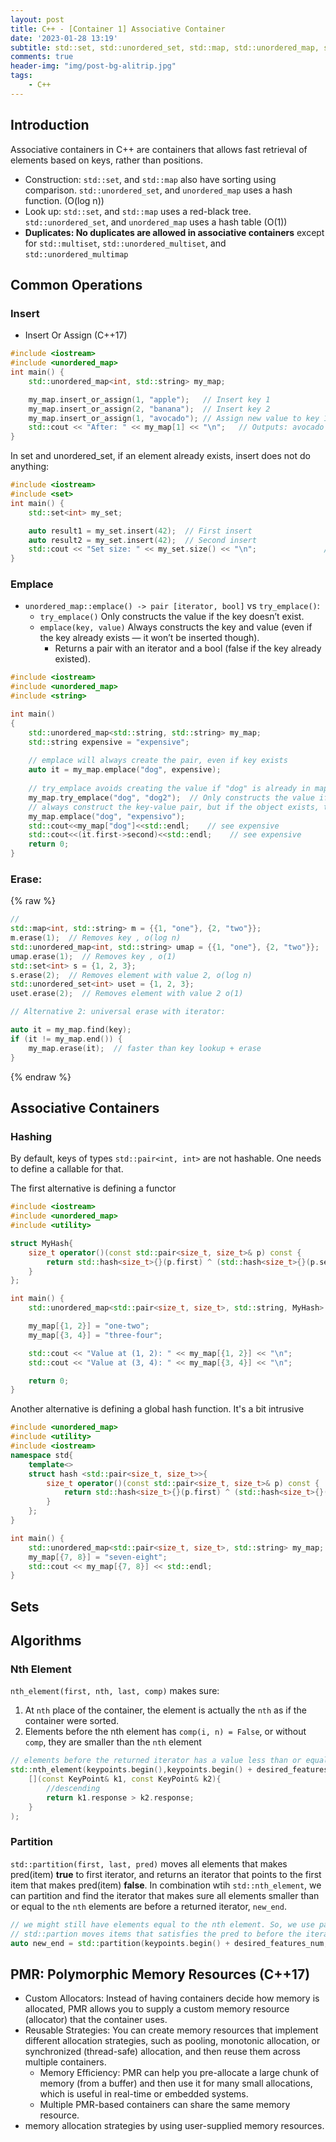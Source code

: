 ```yaml
---
layout: post
title: C++ - [Container 1] Associative Container
date: '2023-01-28 13:19'
subtitle: std::set, std::unordered_set, std::map, std::unordered_map, std::multiset, std::unordered_multiset, std::unordered_multimap
comments: true
header-img: "img/post-bg-alitrip.jpg"
tags:
    - C++
---
```


## Introduction 

Associative containers in C++ are containers that allows fast retrieval of elements based on keys, rather than positions. 

- Construction: `std::set`, and `std::map` also have sorting using comparison. `std::unordered_set`, and `unordered_map` uses a hash function. (O(log n))
- Look up: `std::set`, and `std::map` uses a red-black tree. `std::unordered_set`, and `unordered_map` uses a hash table (O(1))
- **Duplicates: No duplicates are allowed in associative containers** except for `std::multiset`, `std::unordered_multiset`, and `std::unordered_multimap`

## Common Operations

### Insert 

- Insert Or Assign (C++17)

```cpp
#include <iostream>
#include <unordered_map>
int main() {
    std::unordered_map<int, std::string> my_map;

    my_map.insert_or_assign(1, "apple");   // Insert key 1
    my_map.insert_or_assign(2, "banana");  // Insert key 2
    my_map.insert_or_assign(1, "avocado"); // Assign new value to key 1
    std::cout << "After: " << my_map[1] << "\n";   // Outputs: avocado
}
```

In set and unordered_set, if an element already exists, insert does not do anything:

```cpp
#include <iostream>
#include <set>
int main() {
    std::set<int> my_set;

    auto result1 = my_set.insert(42);  // First insert
    auto result2 = my_set.insert(42);  // Second insert
    std::cout << "Set size: " << my_set.size() << "\n";               // 1
}
```

### Emplace

- `unordered_map::emplace() -> pair [iterator, bool]` vs `try_emplace()`: 
    - `try_emplace()` Only constructs the value if the key doesn’t exist.
    - `emplace(key, value)` Always constructs the key and value (even if the key already exists — it won’t be inserted though). 
        - Returns a pair with an iterator and a bool (false if the key already existed).

```cpp
#include <iostream>
#include <unordered_map>
#include <string>

int main()
{
    std::unordered_map<std::string, std::string> my_map;
    std::string expensive = "expensive";
    
    // emplace will always create the pair, even if key exists
    auto it = my_map.emplace("dog", expensive);  
    
    // try_emplace avoids creating the value if "dog" is already in map
    my_map.try_emplace("dog", "dog2");  // Only constructs the value if the key doesn’t exist.
    // always construct the key-value pair, but if the object exists, the pair won't be inserted
    my_map.emplace("dog", "expensivo");  
    std::cout<<my_map["dog"]<<std::endl;    // see expensive
    std::cout<<(it.first->second)<<std::endl;    // see expensive
    return 0;
}
```



### Erase:

{% raw %}
```cpp
// 
std::map<int, std::string> m = {{1, "one"}, {2, "two"}};
m.erase(1);  // Removes key , o(log n)
std::unordered_map<int, std::string> umap = {{1, "one"}, {2, "two"}};
umap.erase(1);  // Removes key , o(1)
std::set<int> s = {1, 2, 3};
s.erase(2);  // Removes element with value 2, o(log n)
std::unordered_set<int> uset = {1, 2, 3};
uset.erase(2);  // Removes element with value 2 o(1)

// Alternative 2: universal erase with iterator:

auto it = my_map.find(key);
if (it != my_map.end()) {
    my_map.erase(it);  // faster than key lookup + erase
}
```
{% endraw %}


## Associative Containers

### Hashing

By default, keys of types `std::pair<int, int>` are not hashable. One needs to define a callable for that.

The first alternative is defining a functor

```cpp
#include <iostream>
#include <unordered_map>
#include <utility> 

struct MyHash{
    size_t operator()(const std::pair<size_t, size_t>& p) const {
        return std::hash<size_t>{}(p.first) ^ (std::hash<size_t>{}(p.second) << 1);
    }
};

int main() {
    std::unordered_map<std::pair<size_t, size_t>, std::string, MyHash> my_map;

    my_map[{1, 2}] = "one-two";
    my_map[{3, 4}] = "three-four";

    std::cout << "Value at (1, 2): " << my_map[{1, 2}] << "\n";
    std::cout << "Value at (3, 4): " << my_map[{3, 4}] << "\n";

    return 0;
}
```

Another alternative is defining a global hash function. It's a bit intrusive

```cpp
#include <unordered_map>
#include <utility>
#include <iostream>
namespace std{
    template<>
    struct hash <std::pair<size_t, size_t>>{
        size_t operator()(const std::pair<size_t, size_t>& p) const {
            return std::hash<size_t>{}(p.first) ^ (std::hash<size_t>{}(p.second) << 1);
        }
    };
}

int main() {
    std::unordered_map<std::pair<size_t, size_t>, std::string> my_map;
    my_map[{7, 8}] = "seven-eight";
    std::cout << my_map[{7, 8}] << std::endl;
}
```


## Sets

## Algorithms

### Nth Element

`nth_element(first, nth, last, comp)` makes sure:

1. At `nth` place of the container, the element is actually the `nth` as if the container were sorted.
2. Elements before the nth element has `comp(i, n) = False`, or without `comp`, they are smaller than the `nth` element

```cpp
// elements before the returned iterator has a value less than or equal to the value
std::nth_element(keypoints.begin(),keypoints.begin() + desired_features_num - 1, keypoints.end(),
    [](const KeyPoint& k1, const KeyPoint& k2){
        //descending 
        return k1.response > k2.response;
    }
);
```

### Partition

`std::partition(first, last, pred)` moves all elements that makes pred(item) **true** to  first iterator, and returns an iterator that points to the first item that makes pred(item) **false**. In combination wtih `std::nth_element`, we can partition and find the iterator that makes sure all elements smaller than or equal to the `nth` elements are before a returned iterator, `new_end`.

```cpp
// we might still have elements equal to the nth element. So, we use partition to find them
// std::partion moves items that satisfies the pred to before the iterator
auto new_end = std::partition(keypoints.begin() + desired_features_num, keypoints.end(), [&keypoints](const KeyPoint& k){k.response == (keypoints.begin() + desired_features_num - 1)->response});
```

## PMR: Polymorphic Memory Resources (C++17)

- Custom Allocators: Instead of having containers decide how memory is allocated, PMR allows you to supply a custom memory resource (allocator) that the container uses.
- Reusable Strategies: You can create memory resources that implement different allocation strategies, such as pooling, monotonic allocation, or synchronized (thread-safe) allocation, and then reuse them across multiple containers.
    - Memory Efficiency: PMR can help you pre-allocate a large chunk of memory (from a buffer) and then use it for many small allocations, which is useful in real-time or embedded systems.
    - Multiple PMR-based containers can share the same memory resource. 
- memory allocation strategies by using user-supplied memory resources.
